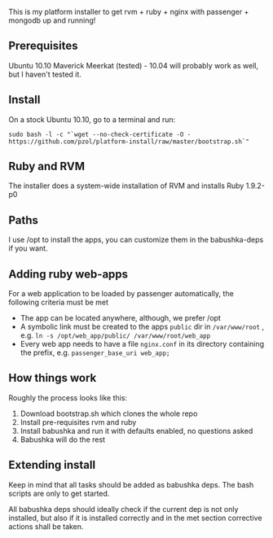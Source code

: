This is my platform installer to get rvm + ruby + nginx with passenger + mongodb up and running!

## Prerequisites
Ubuntu 10.10 Maverick Meerkat (tested) - 10.04 will probably work as well, but I haven't tested it.

## Install
On a stock Ubuntu 10.10, go to a terminal and run:

    sudo bash -l -c "`wget --no-check-certificate -O - https://github.com/pzol/platform-install/raw/master/bootstrap.sh`"

## Ruby and RVM
The installer does a system-wide installation of RVM and installs Ruby 1.9.2-p0

## Paths
I use /opt to install the apps, you can customize them in the babushka-deps if you want.

## Adding ruby web-apps
For a web application to be loaded by passenger automatically, the following criteria must be met
* The app can be located anywhere, although, we prefer /opt 
* A symbolic link must be created to the apps `public` dir in `/var/www/root` , e.g. `ln -s /opt/web_app/public/ /var/www/root/web_app`
* Every web app needs to have a file `nginx.conf` in its directory containing the prefix, e.g. `passenger_base_uri web_app;`

## How things work
Roughly the process looks like this:
1. Download bootstrap.sh which clones the whole repo
2. Install pre-requisites rvm and ruby
3. Install babushka and run it with defaults enabled, no questions asked
4. Babushka will do the rest

## Extending install
Keep in mind that all tasks should be added as babushka deps.
The bash scripts are only to get started. 

All babushka deps should ideally check if the current dep is not only installed, but also if it is installed correctly and in the met section corrective actions shall be taken.
